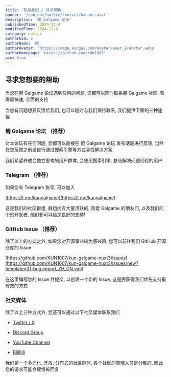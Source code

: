 ```yaml
---
title: '联系我们 / 寻求帮助'
banner: '/content/notice/contact/banner.avif'
description: '鲲 Galgame 论坛'
publishedTime: 2024-12-4
modifiedTime: 2024-12-4
category: notice
authorUid: 2
authorName: '鲲'
authorAvatar: 'https://image.kungal.com/avatar/user_2/avatar.webp'
authorHomepage: 'https://github.com/KUN1007'
pin: true
---
```


## 寻求您想要的帮助

当您在鲲 Galgame 论坛遇到任何的问题, 您都可以随时联系鲲 Galgame 社区, 获得最快速, 全面的支持

当您有问题想要反馈给我们, 也可以随时与我们保持联系, 我们提供下面的三种途径

### 鲲 Galgame 论坛 （推荐）

对本论坛有任何问题, 您都可以直接在 鲲 Galgame 论坛 发布话题进行反馈, 当然在您反馈之前请自行通过搜索引擎等方式寻找解决方案

我们希望养成会独立思考的用户群体, 会使用搜索引擎, 总结解决问题经验的用户

### Telegram （推荐）

如果您有 Telegram 账号, 可以加入

[https://t.me/kungalgame](https://t.me/kungalgame)

这是我们的社区群组, 群组内有大量活跃的, 热爱 Galgame 的朋友们, 以及我们的个别开发者, 他们都可以给您良好的支持!

### GitHub Issue （推荐）

除了以上的方式之外, 如果您对开源事业较为感兴趣, 您可以前往我们 GitHub 开源仓库的 Issue

[https://github.com/KUN1007/kun-galgame-nuxt3/issues](https://github.com/KUN1007/kun-galgame-nuxt3/issues/new?template=31-bug-report_ZH_CN.yml)

在这里编写您的 Issue 并提交, 以创建一个新的 Issue, 这是要获得我们优先支持最有效的方式

### 社交媒体

除了以上三种方式外, 您还可以通过以下社交媒体联系我们

- [Twitter / X](https://twitter.com/kungalgame)

- [Discord Group](https://discord.com/invite/5F4FS2cXhX)

- [YouTube Channel](https://youtube.com/@kungalgame)

- [Bilibili](https://space.bilibili.com/1748455574)

我们是一个多元化, 开放, 分布式的社区群体, 各个社区的管理人员是分散的, 因此您的请求可能会缓慢被回复
